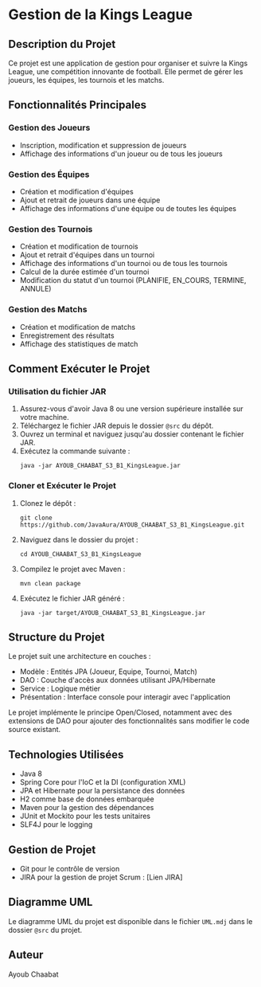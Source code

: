 # Gestion de la Kings League

## Description du Projet
Ce projet est une application de gestion pour organiser et suivre la Kings League, une compétition innovante de football. Elle permet de gérer les joueurs, les équipes, les tournois et les matchs.

## Fonctionnalités Principales

### Gestion des Joueurs
- Inscription, modification et suppression de joueurs
- Affichage des informations d'un joueur ou de tous les joueurs

### Gestion des Équipes
- Création et modification d'équipes
- Ajout et retrait de joueurs dans une équipe
- Affichage des informations d'une équipe ou de toutes les équipes

### Gestion des Tournois
- Création et modification de tournois
- Ajout et retrait d'équipes dans un tournoi
- Affichage des informations d'un tournoi ou de tous les tournois
- Calcul de la durée estimée d'un tournoi
- Modification du statut d'un tournoi (PLANIFIE, EN_COURS, TERMINE, ANNULE)

### Gestion des Matchs
- Création et modification de matchs
- Enregistrement des résultats
- Affichage des statistiques de match

## Comment Exécuter le Projet

### Utilisation du fichier JAR
1. Assurez-vous d'avoir Java 8 ou une version supérieure installée sur votre machine.
2. Téléchargez le fichier JAR depuis le dossier `@src` du dépôt.
3. Ouvrez un terminal et naviguez jusqu'au dossier contenant le fichier JAR.
4. Exécutez la commande suivante :
   ```
   java -jar AYOUB_CHAABAT_S3_B1_KingsLeague.jar
   ```

### Cloner et Exécuter le Projet
1. Clonez le dépôt :
   ```
   git clone https://github.com/JavaAura/AYOUB_CHAABAT_S3_B1_KingsLeague.git
   ```
2. Naviguez dans le dossier du projet :
   ```
   cd AYOUB_CHAABAT_S3_B1_KingsLeague
   ```
3. Compilez le projet avec Maven :
   ```
   mvn clean package
   ```
4. Exécutez le fichier JAR généré :
   ```
   java -jar target/AYOUB_CHAABAT_S3_B1_KingsLeague.jar
   ```

## Structure du Projet
Le projet suit une architecture en couches :
- Modèle : Entités JPA (Joueur, Equipe, Tournoi, Match)
- DAO : Couche d'accès aux données utilisant JPA/Hibernate
- Service : Logique métier
- Présentation : Interface console pour interagir avec l'application

Le projet implémente le principe Open/Closed, notamment avec des extensions de DAO pour ajouter des fonctionnalités sans modifier le code source existant.

## Technologies Utilisées
- Java 8
- Spring Core pour l'IoC et la DI (configuration XML)
- JPA et Hibernate pour la persistance des données
- H2 comme base de données embarquée
- Maven pour la gestion des dépendances
- JUnit et Mockito pour les tests unitaires
- SLF4J pour le logging

## Gestion de Projet
- Git pour le contrôle de version
- JIRA pour la gestion de projet Scrum : [Lien JIRA]

## Diagramme UML
Le diagramme UML du projet est disponible dans le fichier `UML.mdj` dans le dossier `@src` du projet.

## Auteur
Ayoub Chaabat